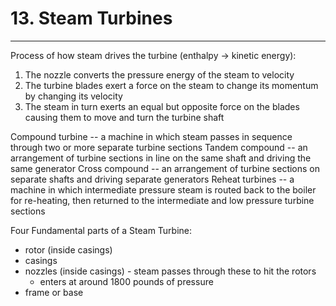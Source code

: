 # 13. Steam Turbines
---

Process of how steam drives the turbine (enthalpy -> kinetic energy):
1.	The nozzle converts the pressure energy of the steam to velocity
2.	The turbine blades exert a force on the steam to change its momentum by changing its velocity
3.	The steam in turn exerts an equal but opposite force on the blades causing them to move and turn the turbine shaft

Compound turbine -- a machine in which steam passes in sequence through two or more separate turbine sections
Tandem compound -- an arrangement of turbine sections in line on the same shaft and driving the same generator
Cross compound -- an arrangement of turbine sections on separate shafts and driving separate generators
Reheat turbines -- a machine in which intermediate pressure steam is routed back to the boiler for re-heating, then returned to the intermediate and low pressure turbine sections

Four Fundamental parts of a Steam Turbine:
-	rotor (inside casings)
-	casings
-	nozzles (inside casings) - steam passes through these to hit the rotors
	-	enters at around 1800 pounds of pressure
-	frame or base